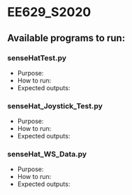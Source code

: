 # EE629_S2020

## Available programs to run:

### senseHatTest.py
* Purpose:
* How to run:
* Expected outputs:

### senseHat_Joystick_Test.py
* Purpose:
* How to run:
* Expected outputs:

### senseHat_WS_Data.py
* Purpose:
* How to run:
* Expected outputs:
